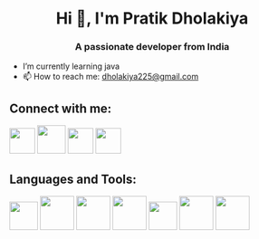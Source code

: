 <h1 align="center"> Hi 👋, I'm Pratik Dholakiya</h1>

<h3 align="center">A passionate developer from India</h3>

- I’m currently learning java
- 📫 How to reach me: dholakiya225@gmail.com

  
<h2>Connect with me:</h2>
<a href="https://www.linkedin.com/in/pratik-dholakiya"><img width="45px" src="https://pngimg.com/uploads/linkedIn/linkedIn_PNG8.png"></a>
<a href="https://x.com/Pratiikxd"><img margin="5px" width="50px" src="https://static.vecteezy.com/system/resources/previews/034/800/663/original/x-new-twitter-logo-free-png.png"></a>
<a href="https://www.instagram.com/patriikxd"><img margin="5px" width="45px" src="https://logopng.com.br/logos/instagram-40.png"></a>
<a href="https://leetcode.com/u/dholakiya225"><img margin="5px" width="45px" src="https://cdn.iconscout.com/icon/free/png-512/leetcode-3628885-3030025.png"></a>

<h2>Languages and Tools:</h2>
<a href="#"><img src="https://logodownload.org/wp-content/uploads/2016/10/html5-logo-8.png" width="50px"></a>
<a href="#"><img src="https://logospng.org/download/css-3/logo-css-3-2048.png" width="60px"></a>
<a href="#"><img src="https://th.bing.com/th/id/OIP.0qThwGUlnULLAz8MTnN9QwHaHa?rs=1&pid=ImgDetMain" width="60px"></a>
<a href="#"><img src="https://cdn.freebiesupply.com/logos/large/2x/java-logo-png-transparent.png" width="60px"></a>
<a href="#"><img src="https://miro.medium.com/max/500/1*AbiX4LwtSNozoyfypcKvEg.png" width="50px"></a>
<a href="#"><img src="" width="60px"></a>
<a href="#"><img src="" width="60px"></a>
